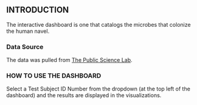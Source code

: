 ## INTRODUCTION
The interactive dashboard is one that catalogs the microbes that colonize the human navel.
### Data Source
The data was pulled from [The Public Science Lab](https://robdunnlab.com/projects/belly-button-biodiversity/).
### HOW TO USE THE DASHBOARD
Select a Test Subject ID Number from the dropdown (at the top left of the dashboard) and the results are displayed in the visualizations. 
